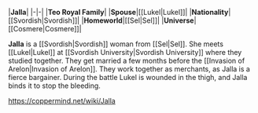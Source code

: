 |**Jalla**|
|-|-|
|**Teo Royal Family**|
|**Spouse**|[[Lukel\|Lukel]]|
|**Nationality**|[[Svordish\|Svordish]]|
|**Homeworld**|[[Sel\|Sel]]|
|**Universe**|[[Cosmere\|Cosmere]]|

**Jalla** is a [[Svordish\|Svordish]] woman from [[Sel\|Sel]].
She meets [[Lukel\|Lukel]] at [[Svordish University\|Svordish University]] where they studied together. They get married a few months before the [[Invasion of Arelon\|Invasion of Arelon]]. They work together as merchants, as Jalla is a fierce bargainer. During the battle Lukel is wounded in the thigh, and Jalla binds it to stop the bleeding.



https://coppermind.net/wiki/Jalla